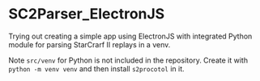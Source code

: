 # SC2Parser_ElectronJS
 
Trying out creating a simple app using ElectronJS with integrated Python module for parsing StarCrarf II replays in a venv.

Note `src/venv` for Python is not included in the repository. Create it with `python -m venv venv` and then install `s2procotol` in it.